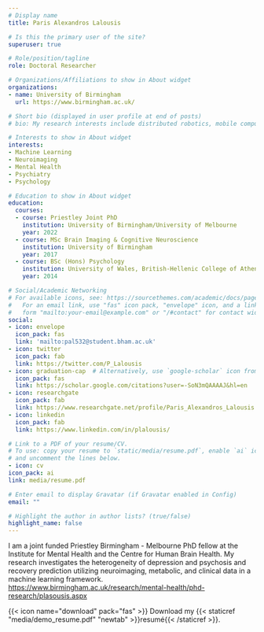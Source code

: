 ```yaml
---
# Display name
title: Paris Alexandros Lalousis

# Is this the primary user of the site?
superuser: true

# Role/position/tagline
role: Doctoral Researcher

# Organizations/Affiliations to show in About widget
organizations:
- name: University of Birmingham
  url: https://www.birmingham.ac.uk/

# Short bio (displayed in user profile at end of posts)
# bio: My research interests include distributed robotics, mobile computing and programmable matter.

# Interests to show in About widget
interests:
- Machine Learning
- Neuroimaging
- Mental Health
- Psychiatry
- Psychology

# Education to show in About widget
education:
  courses:
  - course: Priestley Joint PhD 
    institution: University of Birmingham/University of Melbourne
    year: 2022
  - course: MSc Brain Imaging & Cognitive Neuroscience
    institution: University of Birmingham
    year: 2017
  - course: BSc (Hons) Psychology
    institution: University of Wales, British-Hellenic College of Athens
    year: 2014

# Social/Academic Networking
# For available icons, see: https://sourcethemes.com/academic/docs/page-builder/#icons
#   For an email link, use "fas" icon pack, "envelope" icon, and a link in the
#   form "mailto:your-email@example.com" or "/#contact" for contact widget.
social:
- icon: envelope
  icon_pack: fas
  link: 'mailto:pal532@student.bham.ac.uk'
- icon: twitter
  icon_pack: fab
  link: https://twitter.com/P_Lalousis
- icon: graduation-cap  # Alternatively, use `google-scholar` icon from `ai` icon pack
  icon_pack: fas
  link: https://scholar.google.com/citations?user=-SoN3mQAAAAJ&hl=en
- icon: researchgate
  icon_pack: fab
  link: https://www.researchgate.net/profile/Paris_Alexandros_Lalousis
- icon: linkedin
  icon_pack: fab
  link: https://www.linkedin.com/in/plalousis/

# Link to a PDF of your resume/CV.
# To use: copy your resume to `static/media/resume.pdf`, enable `ai` icons in `params.toml`, 
# and uncomment the lines below.
- icon: cv
icon_pack: ai
link: media/resume.pdf

# Enter email to display Gravatar (if Gravatar enabled in Config)
email: ""

# Highlight the author in author lists? (true/false)
highlight_name: false
---
```


I am a joint funded Priestley Birmingham - Melbourne PhD fellow at the Institute for Mental Health and the Centre for Human Brain Health. My research investigates the heterogeneity of depression and psychosis and recovery prediction utilizing neuroimaging, metabolic, and clinical data in a machine learning framework. https://www.birmingham.ac.uk/research/mental-health/phd-research/plasousis.aspx

{{< icon name="download" pack="fas" >}} Download my {{< staticref "media/demo_resume.pdf" "newtab" >}}resumé{{< /staticref >}}.
